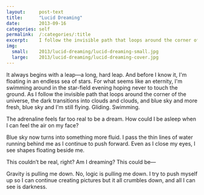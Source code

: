 ```yaml
---
layout:     post-text
title:      "Lucid Dreaming"
date:       2013-09-16
categories: self
permalink:  /:categories/:title
excerpt:    I follow the invisible path that loops around the corner of the universe.
img:
  small:    2013/lucid-dreaming/lucid-dreaming-small.jpg
  large:    2013/lucid-dreaming/lucid-dreaming-cover.jpg
---
```

It always begins with a leap&mdash;a long, hard leap. And before I know it, I'm floating in an endless sea of stars. For what seems like an eternity, I'm swimming around in the star-field evening hoping never to touch the ground. As I follow the invisible path that loops around the corner of the universe, the dark transitions into clouds and clouds, and blue sky and more fresh, blue sky and I'm still flying. Gliding. Swimming.

The adrenaline feels far too real to be a dream. How could I be asleep when I can feel the air on my face?

Blue sky now turns into something more fluid. I pass the thin lines of water running behind me as I continue to push forward. Even as I close my eyes, I see shapes floating beside me.

This couldn’t be real, right? Am I dreaming? This could be&mdash;

Gravity is pulling me down. No, logic is pulling me down. I try to push myself up so I can continue creating pictures but it all crumbles down, and all I can see is darkness.
